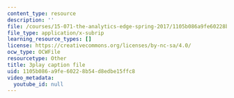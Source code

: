 ```yaml
---
content_type: resource
description: ''
file: /courses/15-071-the-analytics-edge-spring-2017/1105b086a9fe60228b54d8edbe15ffc8_5CExAUWzHEQ.srt
file_type: application/x-subrip
learning_resource_types: []
license: https://creativecommons.org/licenses/by-nc-sa/4.0/
ocw_type: OCWFile
resourcetype: Other
title: 3play caption file
uid: 1105b086-a9fe-6022-8b54-d8edbe15ffc8
video_metadata:
  youtube_id: null
---
```

